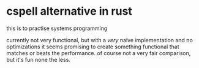 # cspell alternative in rust

this is to practise systems programming

currently not very functional, but with a _very_ naïve implementation and no optimizations it seems promising to create something functional that matches or beats the performance. of course not a very fair comparison, but it's fun none the less.
